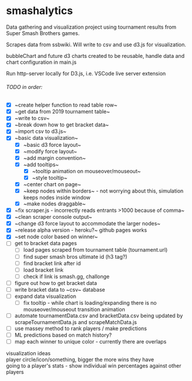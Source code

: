# smashalytics

Data gathering and visualization project using tournament results from Super Smash Brothers games.

Scrapes data from ssbwiki. Will write to csv and use d3.js for visualization.

bubbleChart and future d3 charts created to be reusable, handle data and chart configuration in main.js

Run http-server locally for D3.js, i.e. VSCode live server extension

###### TODO in order:

   - [x] ~create helper function to read table row~
   - [x] ~get data from 2019 tournament table~
   - [x] ~write to csv~
   - [x] ~break down how to get bracket data~
   - [x] ~import csv to d3.js~
   - [X] ~basic data visualization~
     - [X] ~basic d3 force layout~
     - [X] ~modify force layout~
     - [X] ~add margin convention~
     - [X] ~add tooltips~
       - [X] ~tooltip animation on mouseover/mouseout~
       - [X] ~style tooltip~
     - [X] ~center chart on page~
     - [X] ~keep nodes within borders~ - not worrying about this, simulation keeps nodes inside window
     - [X] ~make nodes draggable~
   - [X] ~fix scraper.js - incorrectly reads entrants >1000 because of comma~
   - [X] ~clean scraper console output~
   - [X] ~change d3 force layout to accommodate the larger nodes~
   - [X] ~release alpha version - heroku?~ github pages works
   - [X] ~set node color based on winner~
   - [ ] get to bracket data pages
     - [ ] load pages scraped from tournament table (tournament.url)
     - [ ] find super smash bros ultimate id (h3 tag?)
     - [ ] find bracket link after id
     - [ ] load bracket link
     - [ ] check if link is smash.gg, challonge
   - [ ] figure out how to get bracket data
   - [ ] write bracket data to ~csv~ database
   - [ ] expand data visualization
     - [ ] fix tooltip - while chart is loading/expanding there is no mouseover/mouseout transition animation
   - [ ] automate tournamentData.csv and bracketData.csv being updated by scrapeTournamentData.js and scrapeMatchData.js
   - [ ] use massey method to rank players / make predictions
   - [ ] ML predictions based on match history?
   - [ ] map each winner to unique color - currently there are overlaps

   visualization ideas  
    player circle/icon/something, bigger the more wins they have  
    going to a player's stats - show individual win percentages against other players  